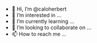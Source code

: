 - 👋 Hi, I’m @caloherbert
- 👀 I’m interested in ...
- 🌱 I’m currently learning ...
- 💞️ I’m looking to collaborate on ...
- 📫 How to reach me ...

<!---
caloherbert/caloherbert is a ✨ special ✨ repository because its `README.md` (this file) appears on your GitHub profile.
You can click the Preview link to take a look at your changes.
--->
